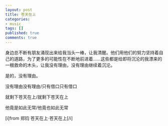 ```yaml
---
layout: post
title: 苍天在上
categories:
- music
tags: []
published: true
comments: true
---
```

<p>身边总不断有朋友涌现出来给我当头一棒，让我清醒。他们用他们的努力坚持着自己的道路，为了更多的可能性在不断地前进着……这些都是给即将沉沦的我漂来的一根救命的木头，让我没有理由，没有理由继续着沉沦。</p>

<p>是的，没有理由。</p>

<p>没有理由没有理由/只有借口只有借口</p>

<p>就剩下苍天在上/就剩下苍天在上</p>

<p>他竟是如此无常/他竟也如此无常</p>

<p>[i]from 郑钧 苍天在上·苍天在上[/i] </p>
